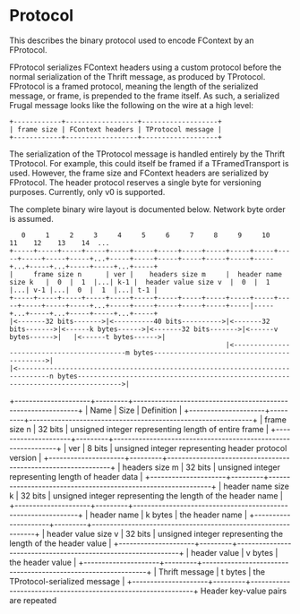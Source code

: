 # Protocol

This describes the binary protocol used to encode FContext by an FProtocol.

FProtocol serializes FContext headers using a custom protocol before the normal
serialization of the Thrift message, as produced by TProtocol. FProtocol is a
framed protocol, meaning the length of the serialized message, or frame, is
prepended to the frame itself. As such, a serialized Frugal message looks like
the following on the wire at a high level:

```
+------------+------------------+-------------------+
| frame size | FContext headers | TProtocol message |
+------------+------------------+-------------------+
```

The serialization of the TProtocol message is handled entirely by the Thrift
TProtocol. For example, this could itself be framed if a TFramedTransport is
used. However, the frame size and FContext headers are serialized by FProtocol.
The header protocol reserves a single byte for versioning purposes. Currently,
only v0 is supported.

The complete binary wire layout is documented below. Network byte order is
assumed.

```
   0     1     2     3     4     5     6     7     8     9     10    11    12    13    14  ...
+-----+-----+-----+-----+-----+-----+-----+-----+-----+-----+-----+-----+-----+-----+-----+...+-----+-----+-----+-----+-----+-----+-----+...+-----+...+-----+-----+...+-----+
|     frame size n      | ver |    headers size m     |  header name size k   |  0  |  1  |...| k-1 |  header value size v  |  0  |  1  |...| v-1 |...|  0  |  1  |...| t-1 |
+-----+-----+-----+-----+-----+-----+-----+-----+-----+-----+-----+-----+-----+-----+-----+...+-----+-----+-----+-----+-----+-----|-----+...+-----+...+-----+-----+...+-----+
|<-------32 bits------->|<----------40 bits---------->|<-------32 bits------->|<------k bytes------>|<-------32 bits------->|<------v bytes------>|   |<------t bytes------>|
                                                      |<-------------------------------------------m bytes------------------------------------------->|
|<------------------------------------------------------------------------------n bytes--------------------------------------------------------------------------------->|
```

+---------------------+---------+--------------------------------------------------------------+
| Name                | Size    | Definition                                                   |
+---------------------+---------+--------------------------------------------------------------+
| frame size n        | 32 bits | unsigned integer representing length of entire frame         |
+---------------------+---------+--------------------------------------------------------------+
| ver                 | 8 bits  | unsigned integer representing header protocol version        |
+---------------------+---------+--------------------------------------------------------------+
| headers size m      | 32 bits | unsigned integer representing length of header data          |
+---------------------+---------+--------------------------------------------------------------+
| header name size k  | 32 bits | unsigned integer representing the length of the header name  |
+---------------------+---------+--------------------------------------------------------------+
| header name         | k bytes | the header name                                              |
+---------------------+---------+--------------------------------------------------------------+
| header value size v | 32 bits | unsigned integer representing the length of the header value |
+---------------------+---------+--------------------------------------------------------------+
| header value        | v bytes | the header value                                             |
+---------------------+---------+--------------------------------------------------------------+
| Thrift message      | t bytes | the TProtocol-serialized message                             |
+---------------------+---------+--------------------------------------------------------------+
Header key-value pairs are repeated
